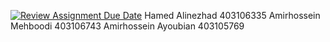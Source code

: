 [![Review Assignment Due Date](https://classroom.github.com/assets/deadline-readme-button-22041afd0340ce965d47ae6ef1cefeee28c7c493a6346c4f15d667ab976d596c.svg)](https://classroom.github.com/a/iDQJgb-p)
Hamed Alinezhad 403106335
Amirhossein Mehboodi 403106743
Amirhossein Ayoubian 403105769
